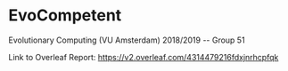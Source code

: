 # EvoCompetent
Evolutionary Computing (VU Amsterdam) 2018/2019 -- Group 51

Link to Overleaf Report: https://v2.overleaf.com/4314479216fdxjnrhcpfqk
